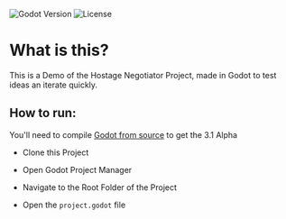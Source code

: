 ![Godot Version](https://img.shields.io/badge/godot-3.1-green.svg)
![License](https://img.shields.io/badge/license-MIT-blue.svg)
# What is this?
This is a Demo of the Hostage Negotiator Project, made in Godot to test ideas an iterate quickly.

## How to run:

You'll need to compile [Godot from source](https://github.com/godotengine/godot) to get the 3.1 Alpha

* Clone this Project

* Open Godot Project Manager

* Navigate to the Root Folder of the Project

* Open the `project.godot` file
